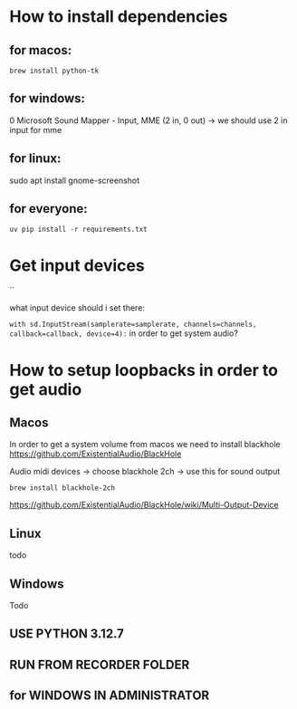 # How to install dependencies

## for macos:

`brew install python-tk`

## for windows:

 0 Microsoft Sound Mapper - Input, MME (2 in, 0 out) -> we should use 2 in input for mme

## for linux:

sudo apt install gnome-screenshot

## for everyone:

`uv pip install -r requirements.txt`

# Get input devices

``

what input device should i set there:

`with sd.InputStream(samplerate=samplerate, channels=channels, callback=callback, device=4):` in order to get system audio?

# How to setup loopbacks in order to get audio

## Macos

In order to get a system volume from macos we need to install blackhole https://github.com/ExistentialAudio/BlackHole

Audio midi devices -> choose blackhole 2ch -> use this for sound output

`brew install blackhole-2ch`

https://github.com/ExistentialAudio/BlackHole/wiki/Multi-Output-Device

## Linux

todo

## Windows

Todo

## USE PYTHON 3.12.7

## RUN FROM RECORDER FOLDER

## for WINDOWS IN ADMINISTRATOR
